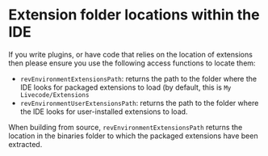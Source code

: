 # Extension folder locations within the IDE

If you write plugins, or have code that relies on the location of extensions 
then please ensure you use the following access functions to locate them:
* `revEnvironmentExtensionsPath`: returns the path to the folder where the 
IDE looks for packaged extensions to load (by default, this is 
`My Livecode/Extensions`
* `revEnvironmentUserExtensionsPath`: returns the path to the folder where the
IDE looks for user-installed extensions to load.

When building from source, `revEnvironmentExtensionsPath` returns the location in
the binaries folder to which the packaged extensions have been extracted.
